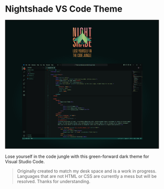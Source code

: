 # Nightshade VS Code Theme

![Header and Example](nightshade-header-example.jpg)

Lose yourself in the code jungle with this green-forward dark theme for Visual Studio Code. 

> Originally created to match my desk space and is a work in progress. Languages that are not HTML or CSS are currently a mess but will be resolved. Thanks for understanding.